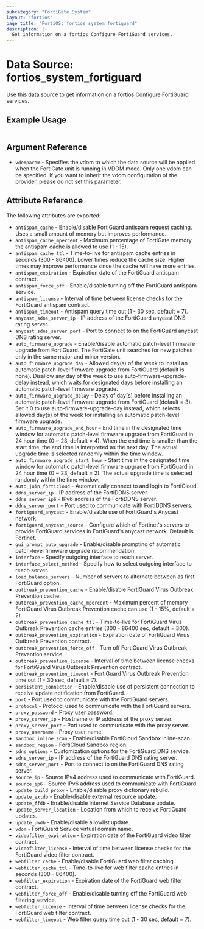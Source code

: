 ```yaml
---
subcategory: "FortiGate System"
layout: "fortios"
page_title: "FortiOS: fortios_system_fortiguard"
description: |-
  Get information on a fortios Configure FortiGuard services.
---
```


# Data Source: fortios_system_fortiguard
Use this data source to get information on a fortios Configure FortiGuard services.


## Example Usage

```hcl

```

## Argument Reference

* `vdomparam` - Specifies the vdom to which the data source will be applied when the FortiGate unit is running in VDOM mode. Only one vdom can be specified. If you want to inherit the vdom configuration of the provider, please do not set this parameter.

## Attribute Reference

The following attributes are exported:

* `antispam_cache` - Enable/disable FortiGuard antispam request caching. Uses a small amount of memory but improves performance.
* `antispam_cache_mpercent` - Maximum percentage of FortiGate memory the antispam cache is allowed to use (1 - 15).
* `antispam_cache_ttl` - Time-to-live for antispam cache entries in seconds (300 - 86400). Lower times reduce the cache size. Higher times may improve performance since the cache will have more entries.
* `antispam_expiration` - Expiration date of the FortiGuard antispam contract.
* `antispam_force_off` - Enable/disable turning off the FortiGuard antispam service.
* `antispam_license` - Interval of time between license checks for the FortiGuard antispam contract.
* `antispam_timeout` - Antispam query time out (1 - 30 sec, default = 7).
* `anycast_sdns_server_ip` - IP address of the FortiGuard anycast DNS rating server.
* `anycast_sdns_server_port` - Port to connect to on the FortiGuard anycast DNS rating server.
* `auto_firmware_upgrade` - Enable/disable automatic patch-level firmware upgrade from FortiGuard. The FortiGate unit searches for new patches only in the same major and minor version.
* `auto_firmware_upgrade_day` - Allowed day(s) of the week to install an automatic patch-level firmware upgrade from FortiGuard (default is none). Disallow any day of the week to use auto-firmware-upgrade-delay instead, which waits for designated days before installing an automatic patch-level firmware upgrade.
* `auto_firmware_upgrade_delay` - Delay of day(s) before installing an automatic patch-level firmware upgrade from FortiGuard (default = 3). Set it 0 to use auto-firmware-upgrade-day instead, which selects allowed day(s) of the week for installing an automatic patch-level firmware upgrade.
* `auto_firmware_upgrade_end_hour` - End time in the designated time window for automatic patch-level firmware upgrade from FortiGuard in 24 hour time (0 ~ 23, default = 4). When the end time is smaller than the start time, the end time is interpreted as the next day. The actual upgrade time is selected randomly within the time window.
* `auto_firmware_upgrade_start_hour` - Start time in the designated time window for automatic patch-level firmware upgrade from FortiGuard in 24 hour time (0 ~ 23, default = 2). The actual upgrade time is selected randomly within the time window.
* `auto_join_forticloud` - Automatically connect to and login to FortiCloud.
* `ddns_server_ip` - IP address of the FortiDDNS server.
* `ddns_server_ip6` - IPv6 address of the FortiDDNS server.
* `ddns_server_port` - Port used to communicate with FortiDDNS servers.
* `fortiguard_anycast` - Enable/disable use of FortiGuard's Anycast network.
* `fortiguard_anycast_source` - Configure which of Fortinet's servers to provide FortiGuard services in FortiGuard's anycast network. Default is Fortinet.
* `gui_prompt_auto_upgrade` - Enable/disable prompting of automatic patch-level firmware upgrade recommendation.
* `interface` - Specify outgoing interface to reach server.
* `interface_select_method` - Specify how to select outgoing interface to reach server.
* `load_balance_servers` - Number of servers to alternate between as first FortiGuard option.
* `outbreak_prevention_cache` - Enable/disable FortiGuard Virus Outbreak Prevention cache.
* `outbreak_prevention_cache_mpercent` - Maximum percent of memory FortiGuard Virus Outbreak Prevention cache can use (1 - 15%, default = 2).
* `outbreak_prevention_cache_ttl` - Time-to-live for FortiGuard Virus Outbreak Prevention cache entries (300 - 86400 sec, default = 300).
* `outbreak_prevention_expiration` - Expiration date of FortiGuard Virus Outbreak Prevention contract.
* `outbreak_prevention_force_off` - Turn off FortiGuard Virus Outbreak Prevention service.
* `outbreak_prevention_license` - Interval of time between license checks for FortiGuard Virus Outbreak Prevention contract.
* `outbreak_prevention_timeout` - FortiGuard Virus Outbreak Prevention time out (1 - 30 sec, default = 7).
* `persistent_connection` - Enable/disable use of persistent connection to receive update notification from FortiGuard.
* `port` - Port used to communicate with the FortiGuard servers.
* `protocol` - Protocol used to communicate with the FortiGuard servers.
* `proxy_password` - Proxy user password.
* `proxy_server_ip` - Hostname or IP address of the proxy server.
* `proxy_server_port` - Port used to communicate with the proxy server.
* `proxy_username` - Proxy user name.
* `sandbox_inline_scan` - Enable/disable FortiCloud Sandbox inline-scan.
* `sandbox_region` - FortiCloud Sandbox region.
* `sdns_options` - Customization options for the FortiGuard DNS service.
* `sdns_server_ip` - IP address of the FortiGuard DNS rating server.
* `sdns_server_port` - Port to connect to on the FortiGuard DNS rating server.
* `source_ip` - Source IPv4 address used to communicate with FortiGuard.
* `source_ip6` - Source IPv6 address used to communicate with FortiGuard.
* `update_build_proxy` - Enable/disable proxy dictionary rebuild.
* `update_extdb` - Enable/disable external resource update.
* `update_ffdb` - Enable/disable Internet Service Database update.
* `update_server_location` - Location from which to receive FortiGuard updates.
* `update_uwdb` - Enable/disable allowlist update.
* `vdom` - FortiGuard Service virtual domain name.
* `videofilter_expiration` - Expiration date of the FortiGuard video filter contract.
* `videofilter_license` - Interval of time between license checks for the FortiGuard video filter contract.
* `webfilter_cache` - Enable/disable FortiGuard web filter caching.
* `webfilter_cache_ttl` - Time-to-live for web filter cache entries in seconds (300 - 86400).
* `webfilter_expiration` - Expiration date of the FortiGuard web filter contract.
* `webfilter_force_off` - Enable/disable turning off the FortiGuard web filtering service.
* `webfilter_license` - Interval of time between license checks for the FortiGuard web filter contract.
* `webfilter_timeout` - Web filter query time out (1 - 30 sec, default = 7).
